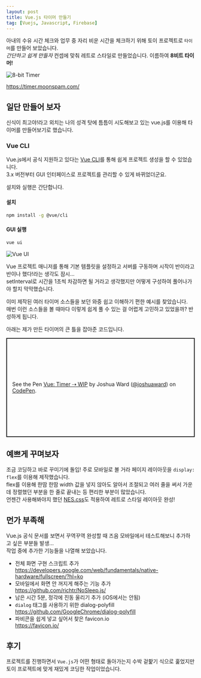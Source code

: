 ```yaml
---
layout: post
title: Vue.js 타이머 만들기
tag: [Vuejs, Javascript, Firebase]
---
```


아내의 수유 시간 체크와 업무 중 자리 비운 시간을 체크하기 위해 토이 프로젝트로 `타이머`를 만들어 보았습니다.  
*간단하고 쉽게 만들자* 컨셉에 맞춰 레트로 스타일로 만들었습니다. 이름하여 **8비트 타이머!**

![8-bit Timer](https://user-images.githubusercontent.com/15099135/62300351-972c8880-b4b1-11e9-966a-1363ebee75e6.jpg)

https://timer.moonspam.com/

## 일단 만들어 보자

신식이 최고야!라고 외치는 나의 성격 탓에 틈틈이 시도해보고 있는 vue.js를 이용해 타이머를 만들어보기로 했습니다.

### Vue CLI

Vue.js에서 공식 지원하고 있다는 [Vue CLI](https://cli.vuejs.org)를 통해 쉽게 프로젝트 생성을 할 수 있었습니다.  
3.x 버전부터 GUI 인터페이스로 프로젝트를 관리할 수 있게 바뀌었더군요.

설치와 실행은 간단합니다.

#### 설치

```bash
npm install -g @vue/cli
```

#### GUI 실행

```bash
vue ui
```

![Vue UI](https://user-images.githubusercontent.com/15099135/64396788-c7aba780-d099-11e9-8592-fa1fec03b0b6.png)

Vue 프로젝트 매니저를 통해 기본 템플릿을 설정하고 서버를 구동하며 시작이 반이라고 반이나 했다!라는 생각도 잠시...  
setInterval로 시간을 1초씩 차감하면 될 거라고 생각했지만 어떻게 구성하여 풀어나가야 할지 막막했습니다.

이미 제작된 여러 타이머 소스들을 보던 와중 쉽고 이해하기 편한 예시를 찾았습니다.  
매번 이런 소스들을 볼 때마다 이렇게 쉽게 풀 수 있는 걸 어렵게 고민하고 있었을까? 반성하게 됩니다.

아래는 제가 만든 타이머의 큰 틀을 잡아준 코드입니다.

<p class="codepen" data-height="265" data-theme-id="light" data-default-tab="js" data-user="joshuaward" data-slug-hash="MMNVrm" style="height: 265px; box-sizing: border-box; display: flex; align-items: center; justify-content: center; border: 2px solid; margin: 1em 0; padding: 1em;" data-pen-title="Vue: Timer ⇢ WIP">
<span>See the Pen <a href="https://codepen.io/joshuaward/pen/MMNVrm/">
Vue: Timer ⇢ WIP</a> by Joshua Ward (<a href="https://codepen.io/joshuaward">@joshuaward</a>)
on <a href="https://codepen.io">CodePen</a>.</span>
</p>
<script async src="https://static.codepen.io/assets/embed/ei.js"></script>

## 예쁘게 꾸며보자

조금 코딩하고 바로 꾸미기에 돌입! 주로 모바일로 볼 거라 페이지 레이아웃을 `display: flex`를 이용해 제작했습니다.  
flex를 이용해 한땀 한땀 width 값을 넣지 않아도 알아서 조절되고 여러 줄을 써서 가운데 정렬했던 부분을 한 줄로 끝내는 등 편리한 부분이 많았습니다.  
언젠간 사용해봐야지 했던 [NES.css](https://nostalgic-css.github.io/NES.css/)도 적용하여 레트로 스타일 레이아웃 완성!

## 먼가 부족해

Vue.js 공식 문서를 보면서 꾸역꾸역 완성할 때 즈음 모바일에서 테스트해보니 추가하고 싶은 부분들 발생...  
작업 중에 추가한 기능들을 나열해 보았습니다.

- 전체 화면 구현 스크립트 추가  
<https://developers.google.com/web/fundamentals/native-hardware/fullscreen/?hl=ko>
- 모바일에서 화면 안 꺼지게 해주는 기능 추가  
<https://github.com/richtr/NoSleep.js/>
- 남은 시간 5분, 정각에 진동 울리기 추가 (iOS에서는 안됨)
- `dialog` 태그를 사용하기 위한 dialog-polyfill  
<https://github.com/GoogleChrome/dialog-polyfill>
- 파비콘을 쉽게 넣고 싶어서 찾은 favicon.io  
<https://favicon.io/>

## 후기

프로젝트를 진행하면서 `Vue.js`가 어떤 형태로 돌아가는지 수박 겉핥기 식으로 훑었지만 토이 프로젝트에 맞게 재밌게 코딩한 작업이었습니다.

